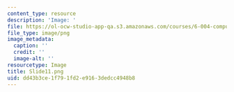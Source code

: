 ```yaml
---
content_type: resource
description: 'Image: '
file: https://ol-ocw-studio-app-qa.s3.amazonaws.com/courses/6-004-computation-structures-spring-2017/dd43b3ce1f791fd2e9163dedcc4948b8_Slide11.png
file_type: image/png
image_metadata:
  caption: ''
  credit: ''
  image-alt: ''
resourcetype: Image
title: Slide11.png
uid: dd43b3ce-1f79-1fd2-e916-3dedcc4948b8
---
```

